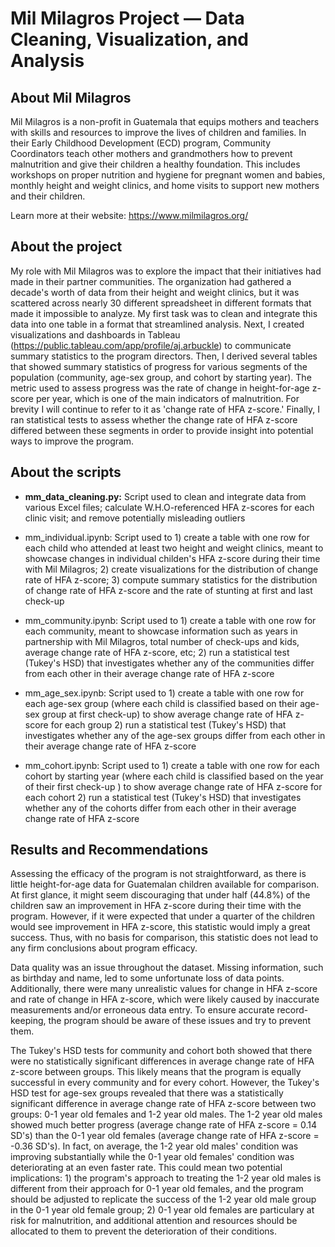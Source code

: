# Mil Milagros Project — Data Cleaning, Visualization, and Analysis

## About Mil Milagros 
Mil Milagros is a non-profit in Guatemala that equips mothers and teachers with skills and resources to improve the lives of children and families. In their Early Childhood Development (ECD) program, Community Coordinators teach other mothers and grandmothers how to prevent malnutrition and give their children a healthy foundation. This includes workshops on proper nutrition and hygiene for pregnant women and babies, monthly height and weight clinics, and home visits to support new mothers and their children. 

Learn more at their website: https://www.milmilagros.org/

## About the project
My role with Mil Milagros was to explore the impact that their initiatives had made in their partner communities. The organization had gathered a decade's worth of data from their height and weight clinics, but it was scattered across nearly 30 different spreadsheet in different formats that made it impossible to analyze. My first task was to clean and integrate this data into one table in a format that streamlined analysis. Next, I created visualizations and dashboards in Tableau (https://public.tableau.com/app/profile/aj.arbuckle) to communicate summary statistics to the program directors. Then, I derived several tables that showed summary statistics of progress for various segments of the population (community, age-sex group, and cohort by starting year). The metric used to assess progress was the rate of change in height-for-age z-score per year, which is one of the main indicators of malnutrition. For brevity I will continue to refer to it as 'change rate of HFA z-score.' Finally, I ran statistical tests to assess whether the change rate of HFA z-score differed between these segments in order to provide insight into potential ways to improve the program. 

## About the scripts
* __mm_data_cleaning.py:__ Script used to clean and integrate data from various Excel files; calculate W.H.O-referenced HFA z-scores for each clinic visit; and remove potentially misleading outliers
  
* mm_individual.ipynb: Script used to 1) create a table with one row for each child who attended at least two height and weight clinics, meant to showcase changes in individual childen's HFA z-score during their time with Mil Milagros; 2) create visualizations for the distribution of change rate of HFA z-score; 3) compute summary statistics for the distribution of change rate of HFA z-score and the rate of stunting at first and last check-up

* mm_community.ipynb: Script used to 1) create a table with one row for each community, meant to showcase information such as years in partnership with Mil Milagros, total number of check-ups and kids, average change rate of HFA z-score, etc; 2) run a statistical test (Tukey's HSD) that investigates whether any of the communities differ from each other in their average change rate of HFA z-score

* mm_age_sex.ipynb: Script used to 1) create a table with one row for each age-sex group (where each child is classified based on their age-sex group at first check-up) to show average change rate of HFA z-score for each group 2) run a statistical test (Tukey's HSD) that investigates whether any of the age-sex groups differ from each other in their average change rate of HFA z-score

* mm_cohort.ipynb: Script used to 1) create a table with one row for each cohort by starting year (where each child is classified based on the year of their first check-up ) to show average change rate of HFA z-score for each cohort 2) run a statistical test (Tukey's HSD) that investigates whether any of the cohorts differ from each other in their average change rate of HFA z-score

## Results and Recommendations 
Assessing the efficacy of the program is not straightforward, as there is little height-for-age data for Guatemalan children available for comparison. At first glance, it might seem discouraging that under half (44.8%) of the children saw an improvement in HFA z-score during their time with the program. However, if it were expected that under a quarter of the children would see improvement in HFA z-score, this statistic would imply a great success. Thus, with no basis for comparison, this statistic does not lead to any firm conclusions about program efficacy. 

Data quality was an issue throughout the dataset. Missing information, such as birthday and name, led to some unfortunate loss of data points. Additionally, there were many unrealistic values for change in HFA z-score and rate of change in HFA z-score, which were likely caused by inaccurate measurements and/or erroneous data entry. To ensure accurate record-keeping, the program should be aware of these issues and try to prevent them. 

The Tukey's HSD tests for community and cohort both showed that there were no statistically significant differences in average change rate of HFA z-score between groups. This likely means that the program is equally successful in every community and for every cohort. However, the Tukey's HSD test for age-sex groups revealed that there was a statistically significant difference in average change rate of HFA z-score between two groups: 0-1 year old females and 1-2 year old males. The 1-2 year old males showed much better progress (average change rate of HFA z-score = 0.14 SD's) than the 0-1 year old females (average change rate of HFA z-score = -0.36 SD's). In fact, on average, the 1-2 year old males' condition was improving substantially while the 0-1 year old females' condition was deteriorating at an even faster rate. This could mean two potential implications: 1) the program's approach to treating the 1-2 year old males is different from their approach for 0-1 year old females, and the program should be adjusted to replicate the success of the 1-2 year old male group in the 0-1 year old female group; 2) 0-1 year old females are particulary at risk for malnutrition, and additional attention and resources should be allocated to them to prevent the deterioration of their conditions.


  


